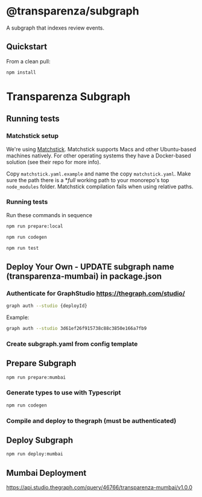 # @transparenza/subgraph

A subgraph that indexes review events.

## Quickstart

From a clean pull:
```sh
npm install
```

# Transparenza Subgraph

## Running tests

### Matchstick setup

We're using [Matchstick](https://github.com/LimeChain/matchstick). Matchstick supports Macs and other Ubuntu-based machines natively. For other operating systems they have a Docker-based solution (see their repo for more info).

Copy `matchstick.yaml.example` and name the copy `matchstick.yaml`. Make sure the path there is a \*_full_ working path to your monorepo's top `node_modules` folder. Matchstick compilation fails when using relative paths.

### Running tests

Run these commands in sequence

```sh
npm run prepare:local 
```

```sh
npm run codegen
```

```sh
npm run test
```

## Deploy Your Own - UPDATE subgraph name (transparenza-mumbai) in package.json

### Authenticate for GraphStudio https://thegraph.com/studio/

```sh
graph auth --studio {deployId}
```
Example: 
```sh
graph auth --studio 3d61ef26f915738c88c3850e166a7fb9
```

### Create subgraph.yaml from config template

## Prepare Subgraph
```sh
npm run prepare:mumbai

```

### Generate types to use with Typescript

```sh
npm run codegen
```

### Compile and deploy to thegraph (must be authenticated)

## Deploy Subgraph
```sh
npm run deploy:mumbai
```

## Mumbai Deployment

https://api.studio.thegraph.com/query/46766/transparenza-mumbai/v1.0.0
